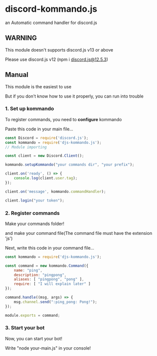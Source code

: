 # discord-kommando.js
an Automatic command handler for discord.js

## WARNING
This module doesn't supports discord.js v13 or above

Please use discord.js v12 (npm i discord.js@12.5.3)

## Manual

This module is the easiest to use

But if you don't know how to use it properly, you can run into trouble

### 1. Set up kommando

To register commands, you need to **configure** kommando

Paste this code in your main file...

```js
const Discord = require('discord.js');
const kommando = require('djs-kommando.js');
// Module importing

const client = new Discord.Client();

kommando.setupKommando("your commands dir", "your prefix");

client.on('ready', () => {
    console.log(client.user.tag);
});

client.on('message', kommando.commandHandler);

client.login("your token");
```

### 2. Register commands
Make your commands folder!

and make your command file(The command file must have the extension 'js')

Next, write this code in your command file...

```js
const kommando = require('djs-kommando.js');

const command = new kommando.Command({
    name: "ping",
    description: "pingpong",
    aliases: [ "pingpong", "pong" ],
    require: [ "I will explain later" ]
});

command.handle((msg, args) => {
    msg.channel.send(":ping_pong: Pong!");
});

module.exports = command;
```

### 3. Start your bot
Now, you can start your bot!

Write "node your-main.js" in your console!